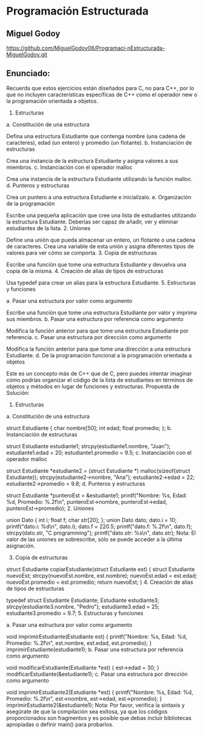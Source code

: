 # Programación Estructurada
## Miguel Godoy
https://github.com/MiguelGodoy06/Programaci-nEstructurada-MiguelGodoy.git
## Enunciado:
Recuerda que estos ejercicios están diseñados para C, no para C++, por lo que no incluyen características específicas de C++ como el operador new o la programación orientada a objetos.

1. Estructuras

a. Constitución de una estructura

Defina una estructura Estudiante que contenga nombre (una cadena de caracteres), edad (un entero) y promedio (un flotante).
b. Instanciación de estructuras

Crea una instancia de la estructura Estudiante y asigna valores a sus miembros.
c. Instanciación con el operador malloc

Crea una instancia de la estructura Estudiante utilizando la función malloc.
d. Punteros y estructuras

Crea un puntero a una estructura Estudiante e inicialízalo.
e. Organización de la programación

Escribe una pequeña aplicación que cree una lista de estudiantes utilizando la estructura Estudiante. Deberías ser capaz de añadir, ver y eliminar estudiantes de la lista.
2. Uniones

Define una unión que pueda almacenar un entero, un flotante o una cadena de caracteres. Crea una variable de esta unión y asigna diferentes tipos de valores para ver cómo se comporta.
3. Copia de estructuras

Escribe una función que tome una estructura Estudiante y devuelva una copia de la misma.
4. Creación de alias de tipos de estructuras

Usa typedef para crear un alias para la estructura Estudiante.
5. Estructuras y funciones

a. Pasar una estructura por valor como argumento

Escribe una función que tome una estructura Estudiante por valor y imprima sus miembros.
b. Pasar una estructura por referencia como argumento

Modifica la función anterior para que tome una estructura Estudiante por referencia.
c. Pasar una estructura por dirección como argumento

Modifica la función anterior para que tome una dirección a una estructura Estudiante.
d. De la programación funcional a la programación orientada a objetos

Este es un concepto más de C++ que de C, pero puedes intentar imaginar cómo podrías organizar el código de la lista de estudiantes en términos de objetos y métodos en lugar de funciones y estructuras.
Propuesta de Solución:
1. Estructuras

a. Constitución de una estructura

struct Estudiante { char nombre[50]; int edad; float promedio; };
b. Instanciación de estructuras

struct Estudiante estudiante1; strcpy(estudiante1.nombre, "Juan"); estudiante1.edad = 20; estudiante1.promedio = 9.5;
c. Instanciación con el operador malloc

struct Estudiante *estudiante2 = (struct Estudiante *) malloc(sizeof(struct Estudiante)); strcpy(estudiante2->nombre, "Ana"); estudiante2->edad = 22; estudiante2->promedio = 9.8;
d. Punteros y estructuras

struct Estudiante *punteroEst = &estudiante1; printf("Nombre: %s, Edad: %d, Promedio: %.2f\n", punteroEst->nombre, punteroEst->edad, punteroEst->promedio);
2. Uniones


union Dato { int i; float f; char str[20]; }; union Dato dato; dato.i = 10; printf("dato.i: %d\n", dato.i); dato.f = 220.5; printf("dato.f: %.2f\n", dato.f); strcpy(dato.str, "C programming"); printf("dato.str: %s\n", dato.str);
Nota: El valor de las uniones se sobrescribe, sólo se puede acceder a la última asignación.

3. Copia de estructuras


struct Estudiante copiarEstudiante(struct Estudiante est) { struct Estudiante nuevoEst; strcpy(nuevoEst.nombre, est.nombre); nuevoEst.edad = est.edad; nuevoEst.promedio = est.promedio; return nuevoEst; }
4. Creación de alias de tipos de estructuras


typedef struct Estudiante Estudiante; Estudiante estudiante3; strcpy(estudiante3.nombre, "Pedro"); estudiante3.edad = 25; estudiante3.promedio = 9.7;
5. Estructuras y funciones

a. Pasar una estructura por valor como argumento

void imprimirEstudiante(Estudiante est) { printf("Nombre: %s, Edad: %d, Promedio: %.2f\n", est.nombre, est.edad, est.promedio); } imprimirEstudiante(estudiante1);
b. Pasar una estructura por referencia como argumento

void modificarEstudiante(Estudiante *est) { est->edad = 30; } modificarEstudiante(&estudiante1);
c. Pasar una estructura por dirección como argumento

void imprimirEstudiante2(Estudiante *est) { printf("Nombre: %s, Edad: %d, Promedio: %.2f\n", est->nombre, est->edad, est->promedio); } imprimirEstudiante2(&estudiante1);
Nota: Por favor, verifica la sintaxis y asegúrate de que la compilación sea exitosa, ya que los códigos proporcionados son fragmentos y es posible que debas incluir bibliotecas apropiadas o definir main() para probarlos.
